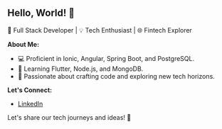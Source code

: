 ## Hello, World! 👋

🚀 Full Stack Developer | 💡 Tech Enthusiast | 🌐 Fintech Explorer

**About Me:**
- 💻 Proficient in Ionic, Angular, Spring Boot, and PostgreSQL.
- 🌱 Learning Flutter, Node.js, and MongoDB.
- 🌟 Passionate about crafting code and exploring new tech horizons.

**Let's Connect:**
- [LinkedIn](https://www.linkedin.com/in/rsalcedo24)

Let's share our tech journeys and ideas! 🌟
